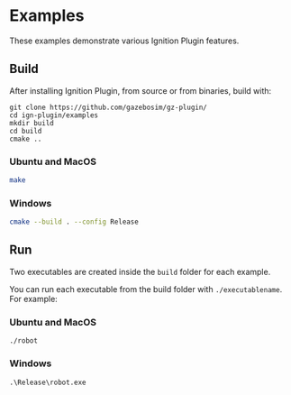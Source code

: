# Examples

These examples demonstrate various Ignition Plugin features.

## Build

After installing Ignition Plugin, from source or from binaries, build with:

```
git clone https://github.com/gazebosim/gz-plugin/
cd ign-plugin/examples
mkdir build
cd build
cmake ..
```

### Ubuntu and MacOS

```bash
make
```

### Windows

```bash
cmake --build . --config Release
```

## Run

Two executables are created inside the `build` folder for each example.

You can run each executable from the build folder with `./executablename`. For example:

### Ubuntu and MacOS

`./robot`

### Windows

`.\Release\robot.exe`
